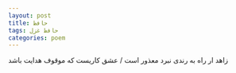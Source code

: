 ```yaml
---
layout: post
title: حافظ
tags: حافظ غزل
categories: poem
---
```


زاهد ار راه به رندی نبرد معذور است / عشق کاریست که موقوف هدایت باشد